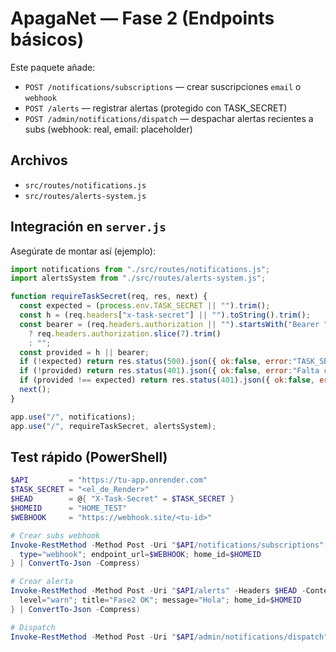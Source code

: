 # ApagaNet — Fase 2 (Endpoints básicos)

Este paquete añade:
- `POST /notifications/subscriptions` — crear suscripciones `email` o `webhook`
- `POST /alerts` — registrar alertas (protegido con TASK_SECRET)
- `POST /admin/notifications/dispatch` — despachar alertas recientes a subs (webhook: real, email: placeholder)

## Archivos
- `src/routes/notifications.js`
- `src/routes/alerts-system.js`

## Integración en `server.js`
Asegúrate de montar así (ejemplo):
```js
import notifications from "./src/routes/notifications.js";
import alertsSystem from "./src/routes/alerts-system.js";

function requireTaskSecret(req, res, next) {
  const expected = (process.env.TASK_SECRET || "").trim();
  const h = (req.headers["x-task-secret"] || "").toString().trim();
  const bearer = (req.headers.authorization || "").startsWith("Bearer ")
    ? req.headers.authorization.slice(7).trim()
    : "";
  const provided = h || bearer;
  if (!expected) return res.status(500).json({ ok:false, error:"TASK_SECRET no configurado" });
  if (!provided) return res.status(401).json({ ok:false, error:"Falta credencial admin" });
  if (provided !== expected) return res.status(401).json({ ok:false, error:"TASK_SECRET inválido" });
  next();
}

app.use("/", notifications);
app.use("/", requireTaskSecret, alertsSystem);
```

## Test rápido (PowerShell)
```powershell
$API         = "https://tu-app.onrender.com"
$TASK_SECRET = "<el_de_Render>"
$HEAD        = @{ "X-Task-Secret" = $TASK_SECRET }
$HOMEID      = "HOME_TEST"
$WEBHOOK     = "https://webhook.site/<tu-id>"

# Crear subs webhook
Invoke-RestMethod -Method Post -Uri "$API/notifications/subscriptions" -ContentType 'application/json' -Body (@{
  type="webhook"; endpoint_url=$WEBHOOK; home_id=$HOMEID
} | ConvertTo-Json -Compress)

# Crear alerta
Invoke-RestMethod -Method Post -Uri "$API/alerts" -Headers $HEAD -ContentType 'application/json' -Body (@{
  level="warn"; title="Fase2 OK"; message="Hola"; home_id=$HOMEID
} | ConvertTo-Json -Compress)

# Dispatch
Invoke-RestMethod -Method Post -Uri "$API/admin/notifications/dispatch" -Headers $HEAD
```
